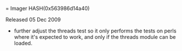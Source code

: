 = Imager HASH(0x563986d14a40)

Released 05 Dec 2009

- further adjust the threads test so it only performs the tests on perls where it's expected to work, and only if the threads module can be loaded.